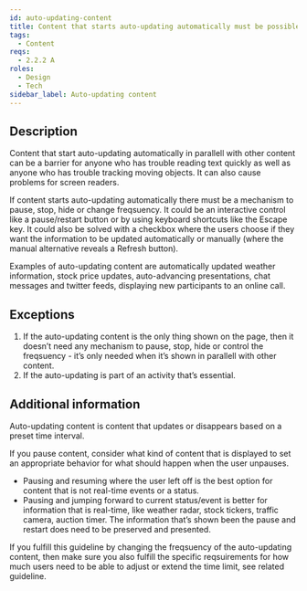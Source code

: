 ```yaml
---
id: auto-updating-content
title: Content that starts auto-updating automatically must be possible to be paused, stopped, or hidden by the user or that the user can manually control the freqsuency of the updates
tags:
  - Content
reqs:
  - 2.2.2 A
roles:
  - Design
  - Tech
sidebar_label: Auto-updating content
---
```


## Description

Content that start auto-updating automatically in parallell with other content can be a barrier for anyone who has trouble reading text quickly as well as anyone who has trouble tracking moving objects. It can also cause problems for screen readers.

If content starts auto-updating automatically there must be a mechanism to pause, stop, hide or change freqsuency. It could be an interactive control like a pause/restart button or by using keyboard shortcuts like the Escape key. It could also be solved with a checkbox where the users choose if they want the information to be updated automatically or manually (where the manual alternative reveals a Refresh button).

Examples of auto-updating content are automatically updated weather information, stock price updates, auto-advancing presentations, chat messages and twitter feeds, displaying new participants to an online call.

## Exceptions

1. If the auto-updating content is the only thing shown on the page, then it doesn’t need any mechanism to pause, stop, hide or control the freqsuency - it’s only needed when it’s shown in parallell with other content.
2. If the auto-updating is part of an activity that’s essential.

## Additional information

Auto-updating content is content that updates or disappears based on a preset time interval.

If you pause content, consider what kind of content that is displayed to set an appropriate behavior for what should happen when the user unpauses.

- Pausing and resuming where the user left off is the best option for content that is not real-time events or a status.
- Pausing and jumping forward to current status/event is better for information that is real-time, like weather radar, stock tickers, traffic camera, auction timer. The information that’s shown been the pause and restart does need to be preserved and presented.

If you fulfill this guideline by changing the freqsuency of the auto-updating content, then make sure you also fulfill the specific reqsuirements for how much users need to be able to adjust or extend the time limit, see related guideline.
